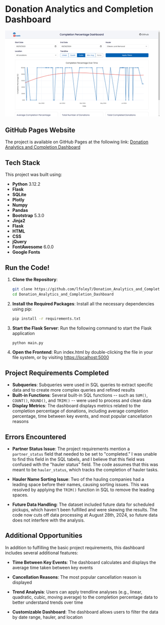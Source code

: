 # Donation Analytics and Completion Dashboard

![Analytics Dashboard ](static/completion_percentage_dashboard.png)

## GitHub Pages Website

The project is available on GitHub Pages at the following link: [Donation Analytics and Completion Dashboard](https://lfoley7.github.io/Donation_Analytics_and_Completion_Dashboard/)

## Tech Stack

This project was built using:

- **Python** 3.12.2
- **Flask**
- **SQLite**
- **Plotly**
- **Numpy**
- **Pandas**
- **Bootstrap** 5.3.0
- **Jinja2**
- **Flask**
- **HTML**
- **CSS**
- **jQuery**
- **FontAwesome** 6.0.0
- **Google Fonts**

## Run the Code!

1. **Clone the Repository**:
   ```bash
   git clone https://github.com/lfoley7/Donation_Analytics_and_Completion_Dashboard.git
   cd Donation_Analytics_and_Completion_Dashboard
   ```
2. **Install the Required Packages**: Install all the necessary dependencies using pip:
   ```bash
   pip install -r requirements.txt
   ```
3. **Start the Flask Server**: Run the following command to start the Flask application
   ```bash
   python main.py
   ```
4. **Open the Frontend**: Run index.html by double-clicking the file in your file system, or by visiting [https://localhost:5000](https://localhost:5000)

## Project Requirements Completed

- **Subqueries**: Subqueries were used in SQL queries to extract specific data and to create more complex queries and refined results
- **Built-in Functions**: Several built-in SQL functions -- such as `SUM()`, `COUNT()`, `ROUND()`, and `TRIM()` -- were used to process and clean data
- **Display Metrics**: The dashboard displays metrics related to the completion percentage of donations, including average completion percentage, time between key events, and most popular cancellation reasons

## Errors Encountered

- **Partner Status Issue**:
  The project requirements mention a `partner_status` field that needed to be set to "completed." I was unable to find this field in the SQL tabels, and I believe that this field was confused with the "hauler status" field. The code assumes that this was meant to be `hauler_status`, which tracks the completion of hauler tasks.
  
- **Hauler Name Sorting Issue**:
  Two of the hauling companies had a leading space before their names, causing sorting issues. This was resolved by applying the `TRIM()` function in SQL to remove the leading spaces.

- **Future Data Handling**:
  The dataset included future data for scheduled pickups, which haven't been fulfilled and were skewing the results. The code now cuts off data processing at August 28th, 2024, so future data does not interfere with the analysis.

## Additional Opportunities

In addition to fulfilling the basic project requirements, this dashboard includes several additional features:

- **Time Between Key Events**: The dashboard calculates and displays the average time taken between key events
  
- **Cancellation Reasons**: The most popular cancellation reason is displayed
  
- **Trend Analysis**: Users can apply trendline analyses (e.g., linear, quadratic, cubic, moving average) to the completion percentage data to better understand trends over time
  
- **Customizable Dashboard**: The dashboard allows users to filter the data by date range, hauler, and location
